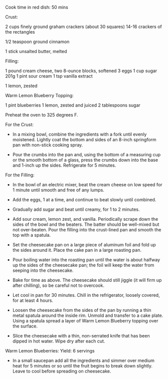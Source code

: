 Cook time in red dish: 50 mins

Crust:

2 cups finely ground graham crackers (about 30 squares)
14-16 crackers of the rectangles


1/2 teaspoon ground cinnamon

1 stick unsalted butter, melted

Filling:

1 pound cream cheese, two 8-ounce blocks, softened
3 eggs
1 cup sugar 201g
1 pint sour cream
1 tsp vanilla extract

1 lemon, zested

Warm Lemon Blueberry Topping:

1 pint blueberries
1 lemon, zested and juiced
2 tablespoons sugar




Preheat the oven to 325 degrees F.

For the Crust:
 * In a mixing bowl, combine the ingredients with a fork until evenly moistened. Lightly coat the bottom and sides of an 8-inch springform pan with non-stick cooking spray.

 * Pour the crumbs into the pan and, using the bottom of a measuring cup or the smooth bottom of a glass, press the crumbs down into the base and 1-inch up the sides. Refrigerate for 5 minutes.

For the Filling:
 * In the bowl of an electric mixer, beat the cream cheese on low speed for 1 minute until smooth and free of any lumps.
 * Add the eggs, 1 at a time, and continue to beat slowly until combined. 
 * Gradually add sugar and beat until creamy, for 1 to 2 minutes.
 * Add sour cream, lemon zest, and vanilla. Periodically scrape down the sides of the bowl and the beaters. The batter should be well-mixed but not over-beaten. Pour the filling into the crust-lined pan and smooth the top with a spatula.
 * Set the cheesecake pan on a large piece of aluminum foil and fold up the sides around it. Place the cake pan in a large roasting pan. 
 * Pour boiling water into the roasting pan until the water is about halfway up the sides of the cheesecake pan; the foil will keep the water from seeping into the cheesecake.
 * Bake for time as above. The cheesecake should still jiggle (it will firm up after chilling), so be careful not to overcook. 
 * Let cool in pan for 30 minutes. Chill in the refrigerator, loosely covered, for at least 4 hours.
 
 * Loosen the cheesecake from the sides of the pan by running a thin metal spatula around the inside rim. Unmold and transfer to a cake plate. Using a spatula spread a layer of Warm Lemon Blueberry topping over the surface.
 * Slice the cheesecake with a thin, non-serrated knife that has been dipped in hot water. Wipe dry after each cut.

Warm Lemon Blueberries:
Yield: 6 servings

 * In a small saucepan add all the ingredients and simmer over medium heat for 5 minutes or so until the fruit begins to break down slightly. Leave to cool before spreading on cheesecake.
